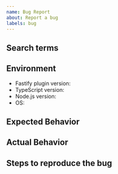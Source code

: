```yaml
---
name: Bug Report
about: Report a bug
labels: bug
---
```


## Search terms

<!-- Include keywords that might help others with the same problem find this issue -->

## Environment

- Fastify plugin version:
- TypeScript version:
- Node.js version:
- OS:

## Expected Behavior

<!-- How did you expect your code to work? -->

## Actual Behavior

<!-- What does this plugin fail to do? -->

## Steps to reproduce the bug
